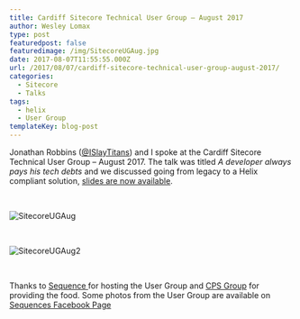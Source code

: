 ```yaml
---
title: Cardiff Sitecore Technical User Group – August 2017
author: Wesley Lomax
type: post
featuredpost: false
featuredimage: /img/SitecoreUGAug.jpg
date: 2017-08-07T11:55:55.000Z
url: /2017/08/07/cardiff-sitecore-technical-user-group-august-2017/
categories:
  - Sitecore
  - Talks
tags:
  - helix
  - User Group
templateKey: blog-post
---
```

Jonathan Robbins (<a href="https://twitter.com/ISlayTitans" target="_blank" rel="noopener">@ISlayTitans</a>) and I spoke at the&nbsp;Cardiff Sitecore Technical User Group &#8211; August 2017. The talk was titled&nbsp;_A developer always pays his tech debts_ and we discussed going from legacy to a Helix compliant solution, [slides are now available][1].

&nbsp;

![SitecoreUGAug](/img/SitecoreUGAug.jpg)

&nbsp;

![SitecoreUGAug2](/img/SitecoreUGAug2.jpg)

&nbsp;

Thanks to <a href="https://www.sequence.co.uk/" target="_blank" rel="noopener">Sequence&nbsp;</a>for hosting the User Group and&nbsp;<a href="http://www.cpsgroupuk.com/" target="_blank" rel="noopener">CPS Group</a>&nbsp;for providing the food. Some photos from the User Group are available on <a href="https://www.facebook.com/pg/SequenceAgency/photos/?tab=album&album_id=1515521738515048" target="_blank" rel="noopener">Sequences Facebook Page</a>

 [1]: /img/Sitecore-User-Group-Aug-2017.pdf